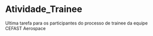 # Atividade_Trainee
Ultima tarefa para os participantes do processo de trainee da equipe CEFAST Aerospace

